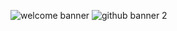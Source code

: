 ![welcome banner](https://github.com/amike68/amike68/assets/147053561/f2c4473e-cc6f-4b60-bdc3-ed588cde8d57)
![github banner 2](https://github.com/amike68/amike68/assets/147053561/49f8bf6a-6dbe-4ea4-9752-e2548f057b57)

